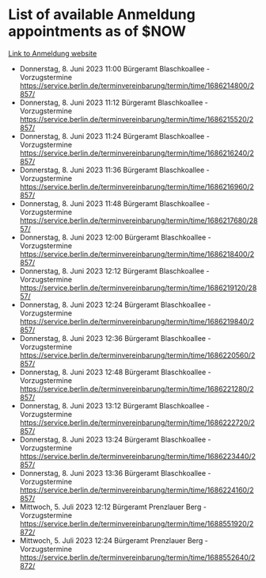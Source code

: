 # List of available Anmeldung appointments as of $NOW
[Link to Anmeldung website](https://service.berlin.de/terminvereinbarung/termin/tag.php?termin=1&anliegen[]=120686&dienstleisterlist=122210,122217,327316,122219,327312,122227,327314,122231,327346,122243,327348,122254,122252,329742,122260,329745,122262,329748,122271,327278,122273,327274,122277,327276,330436,122280,327294,122282,327290,122284,327292,122291,327270,122285,327266,122286,327264,122296,327268,150230,329760,122297,327286,122294,327284,122312,329763,122314,329775,122304,327330,122311,327334,122309,327332,317869,122281,327352,122279,329772,122283,122276,327324,122274,327326,122267,329766,122246,327318,122251,327320,122257,327322,122208,327298,122226,327300&herkunft=http%3A%2F%2Fservice.berlin.de%2Fdienstleistung%2F120686%2F)
- Donnerstag, 8. Juni 2023 11:00 Bürgeramt Blaschkoallee - Vorzugstermine https://service.berlin.de/terminvereinbarung/termin/time/1686214800/2857/
- Donnerstag, 8. Juni 2023 11:12 Bürgeramt Blaschkoallee - Vorzugstermine https://service.berlin.de/terminvereinbarung/termin/time/1686215520/2857/
- Donnerstag, 8. Juni 2023 11:24 Bürgeramt Blaschkoallee - Vorzugstermine https://service.berlin.de/terminvereinbarung/termin/time/1686216240/2857/
- Donnerstag, 8. Juni 2023 11:36 Bürgeramt Blaschkoallee - Vorzugstermine https://service.berlin.de/terminvereinbarung/termin/time/1686216960/2857/
- Donnerstag, 8. Juni 2023 11:48 Bürgeramt Blaschkoallee - Vorzugstermine https://service.berlin.de/terminvereinbarung/termin/time/1686217680/2857/
- Donnerstag, 8. Juni 2023 12:00 Bürgeramt Blaschkoallee - Vorzugstermine https://service.berlin.de/terminvereinbarung/termin/time/1686218400/2857/
- Donnerstag, 8. Juni 2023 12:12 Bürgeramt Blaschkoallee - Vorzugstermine https://service.berlin.de/terminvereinbarung/termin/time/1686219120/2857/
- Donnerstag, 8. Juni 2023 12:24 Bürgeramt Blaschkoallee - Vorzugstermine https://service.berlin.de/terminvereinbarung/termin/time/1686219840/2857/
- Donnerstag, 8. Juni 2023 12:36 Bürgeramt Blaschkoallee - Vorzugstermine https://service.berlin.de/terminvereinbarung/termin/time/1686220560/2857/
- Donnerstag, 8. Juni 2023 12:48 Bürgeramt Blaschkoallee - Vorzugstermine https://service.berlin.de/terminvereinbarung/termin/time/1686221280/2857/
- Donnerstag, 8. Juni 2023 13:12 Bürgeramt Blaschkoallee - Vorzugstermine https://service.berlin.de/terminvereinbarung/termin/time/1686222720/2857/
- Donnerstag, 8. Juni 2023 13:24 Bürgeramt Blaschkoallee - Vorzugstermine https://service.berlin.de/terminvereinbarung/termin/time/1686223440/2857/
- Donnerstag, 8. Juni 2023 13:36 Bürgeramt Blaschkoallee - Vorzugstermine https://service.berlin.de/terminvereinbarung/termin/time/1686224160/2857/
- Mittwoch, 5. Juli 2023 12:12 Bürgeramt Prenzlauer Berg - Vorzugstermine https://service.berlin.de/terminvereinbarung/termin/time/1688551920/2872/
- Mittwoch, 5. Juli 2023 12:24 Bürgeramt Prenzlauer Berg - Vorzugstermine https://service.berlin.de/terminvereinbarung/termin/time/1688552640/2872/
